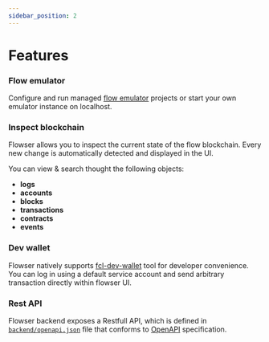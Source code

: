 ```yaml
---
sidebar_position: 2
---
```


# Features

### Flow emulator
Configure and run managed [flow emulator](https://github.com/onflow/flow-emulator) projects or start your own emulator instance on localhost.

### Inspect blockchain
Flowser allows you to inspect the current state of the flow blockchain.
Every new change is automatically detected and displayed in the UI.

You can view & search thought the following objects:
- **logs**
- **accounts**
- **blocks**
- **transactions**
- **contracts**
- **events**

### Dev wallet
Flowser natively supports [fcl-dev-wallet](https://github.com/onflow/fcl-dev-wallet) tool for developer convenience.
You can log in using a default service account and send arbitrary transaction directly within flowser UI.

### Rest API

Flowser backend exposes a Restfull API, which is defined in [`backend/openapi.json`](backend/openapi.json) file that conforms to [OpenAPI](https://www.openapis.org/) specification.
